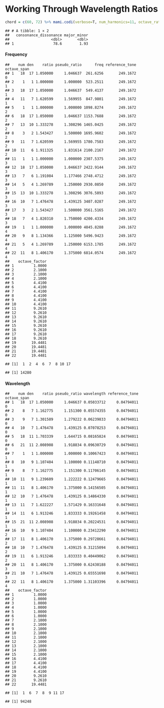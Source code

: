Working Through Wavelength Ratios
================

``` r
chord = c(60, 72) %>% mami.codi(verbose=T, num_harmonics=11, octave_ratio=2.1)
```

    ## # A tibble: 1 × 2
    ##   consonance_dissonance major_minor
    ##                   <dbl>       <dbl>
    ## 1                  78.6        1.93

#### Frequency

    ##    num den    ratio pseudo_ratio      freq reference_tone octave_span
    ## 1   18  17 1.050000     1.046637  261.6256       249.1672           0
    ## 2    1   1 1.000000     1.000000  523.2511       249.1672           1
    ## 3   18  17 1.050000     1.046637  549.4137       249.1672           1
    ## 4   11   7 1.620599     1.569955  847.9801       249.1672           1
    ## 5    1   1 1.000000     1.000000 1098.8274       249.1672           2
    ## 6   18  17 1.050000     1.046637 1153.7688       249.1672           2
    ## 7   13  10 1.333278     1.308296 1465.0425       249.1672           2
    ## 8    3   2 1.543427     1.500000 1695.9602       249.1672           2
    ## 9   11   7 1.620599     1.569955 1780.7583       249.1672           2
    ## 10  11   6 1.911325     1.831614 2100.2167       249.1672           2
    ## 11   1   1 1.000000     1.000000 2307.5375       249.1672           3
    ## 12  18  17 1.050000     1.046637 2422.9144       249.1672           3
    ## 13   7   6 1.191084     1.177466 2748.4712       249.1672           3
    ## 14   5   4 1.269789     1.250000 2930.0850       249.1672           3
    ## 15  13  10 1.333278     1.308296 3076.5893       249.1672           3
    ## 16  10   7 1.476478     1.439125 3407.0287       249.1672           3
    ## 17   3   2 1.543427     1.500000 3561.5165       249.1672           3
    ## 18   7   4 1.820310     1.750000 4200.4334       249.1672           3
    ## 19   1   1 1.000000     1.000000 4845.8288       249.1672           4
    ## 20   9   8 1.134366     1.125000 5496.9423       249.1672           4
    ## 21   5   4 1.269789     1.250000 6153.1785       249.1672           4
    ## 22  11   8 1.406170     1.375000 6814.0574       249.1672           4
    ##    octave_factor
    ## 1         1.0000
    ## 2         2.1000
    ## 3         2.1000
    ## 4         2.1000
    ## 5         4.4100
    ## 6         4.4100
    ## 7         4.4100
    ## 8         4.4100
    ## 9         4.4100
    ## 10        4.4100
    ## 11        9.2610
    ## 12        9.2610
    ## 13        9.2610
    ## 14        9.2610
    ## 15        9.2610
    ## 16        9.2610
    ## 17        9.2610
    ## 18        9.2610
    ## 19       19.4481
    ## 20       19.4481
    ## 21       19.4481
    ## 22       19.4481

    ## [1]  1  2  4  6  7  8 10 17

    ## [1] 14280

#### Wavelength

    ##    num den    ratio pseudo_ratio wavelength reference_tone octave_span
    ## 1   18  17 1.050000     1.046637 0.05033712     0.04794011           0
    ## 2    8   7 1.162775     1.151300 0.05574355     0.04794011           0
    ## 3    9   7 1.301589     1.279222 0.06239833     0.04794011           0
    ## 4   10   7 1.476478     1.439125 0.07078253     0.04794011           0
    ## 5   18  11 1.703339     1.644715 0.08165824     0.04794011           0
    ## 6   21  11 2.008908     1.918834 0.09630729     0.04794011           0
    ## 7    1   1 1.000000     1.000000 0.10067423     0.04794011           1
    ## 8   10   9 1.107404     1.100000 0.11148710     0.04794011           1
    ## 9    8   7 1.162775     1.151300 0.11706145     0.04794011           1
    ## 10  11   9 1.239609     1.222222 0.12479665     0.04794011           1
    ## 11  11   8 1.406170     1.375000 0.14156505     0.04794011           1
    ## 12  10   7 1.476478     1.439125 0.14864330     0.04794011           1
    ## 13  11   7 1.622227     1.571429 0.16331648     0.04794011           1
    ## 14  11   6 1.913246     1.833333 0.19261458     0.04794011           1
    ## 15  21  11 2.008908     1.918834 0.20224531     0.04794011           1
    ## 16  10   9 1.107404     1.100000 0.23412290     0.04794011           2
    ## 17  11   8 1.406170     1.375000 0.29728661     0.04794011           2
    ## 18  10   7 1.476478     1.439125 0.31215094     0.04794011           2
    ## 19  11   6 1.913246     1.833333 0.40449062     0.04794011           2
    ## 20  11   8 1.406170     1.375000 0.62430188     0.04794011           3
    ## 21  10   7 1.476478     1.439125 0.65551698     0.04794011           3
    ## 22  11   8 1.406170     1.375000 1.31103396     0.04794011           4
    ##    octave_factor
    ## 1         1.0000
    ## 2         1.0000
    ## 3         1.0000
    ## 4         1.0000
    ## 5         1.0000
    ## 6         1.0000
    ## 7         2.1000
    ## 8         2.1000
    ## 9         2.1000
    ## 10        2.1000
    ## 11        2.1000
    ## 12        2.1000
    ## 13        2.1000
    ## 14        2.1000
    ## 15        2.1000
    ## 16        4.4100
    ## 17        4.4100
    ## 18        4.4100
    ## 19        4.4100
    ## 20        9.2610
    ## 21        9.2610
    ## 22       19.4481

    ## [1]  1  6  7  8  9 11 17

    ## [1] 94248
